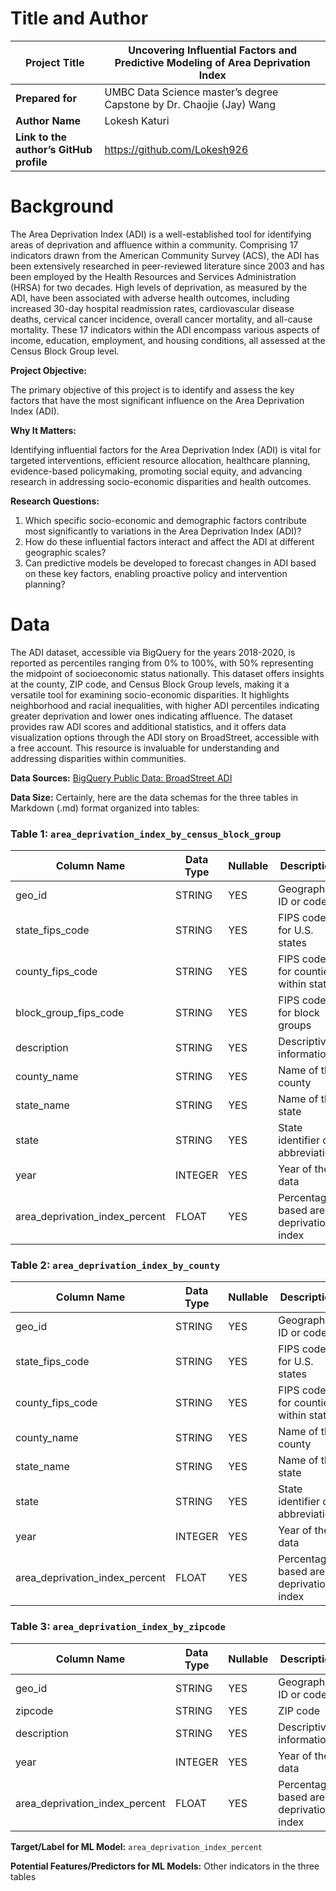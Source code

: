 # Title and Author

| **Project Title**                    | Uncovering Influential Factors and Predictive Modeling of Area Deprivation Index |
|-------------------------------------|------------------------------------------------------------------------------------|
| **Prepared for**                     | UMBC Data Science master’s degree Capstone by Dr. Chaojie (Jay) Wang             |
| **Author Name**                      | Lokesh Katuri                                                                      |
| **Link to the author’s GitHub profile** | https://github.com/Lokesh926                           |

# Background

The Area Deprivation Index (ADI) is a well-established tool for identifying areas of deprivation and affluence within a community. Comprising 17 indicators drawn from the American Community Survey (ACS), the ADI has been extensively researched in peer-reviewed literature since 2003 and has been employed by the Health Resources and Services Administration (HRSA) for two decades. High levels of deprivation, as measured by the ADI, have been associated with adverse health outcomes, including increased 30-day hospital readmission rates, cardiovascular disease deaths, cervical cancer incidence, overall cancer mortality, and all-cause mortality. These 17 indicators within the ADI encompass various aspects of income, education, employment, and housing conditions, all assessed at the Census Block Group level.

**Project Objective:**

The primary objective of this project is to identify and assess the key factors that have the most significant influence on the Area Deprivation Index (ADI).

**Why It Matters:**

Identifying influential factors for the Area Deprivation Index (ADI) is vital for targeted interventions, efficient resource allocation, healthcare planning, evidence-based policymaking, promoting social equity, and advancing research in addressing socio-economic disparities and health outcomes.

**Research Questions:**

1. Which specific socio-economic and demographic factors contribute most significantly to variations in the Area Deprivation Index (ADI)?
2. How do these influential factors interact and affect the ADI at different geographic scales?
3. Can predictive models be developed to forecast changes in ADI based on these key factors, enabling proactive policy and intervention planning?

# Data

The ADI dataset, accessible via BigQuery for the years 2018-2020, is reported as percentiles ranging from 0% to 100%, with 50% representing the midpoint of socioeconomic status nationally. This dataset offers insights at the county, ZIP code, and Census Block Group levels, making it a versatile tool for examining socio-economic disparities. It highlights neighborhood and racial inequalities, with higher ADI percentiles indicating greater deprivation and lower ones indicating affluence. The dataset provides raw ADI scores and additional statistics, and it offers data visualization options through the ADI story on BroadStreet, accessible with a free account. This resource is invaluable for understanding and addressing disparities within communities.

**Data Sources:** [BigQuery Public Data: BroadStreet ADI](https://console.cloud.google.com/marketplace/product/broadstreet-public-data/adi?project=kubernates-296012)

**Data Size:** 
Certainly, here are the data schemas for the three tables in Markdown (.md) format organized into tables:

### Table 1: `area_deprivation_index_by_census_block_group`

| Column Name                     | Data Type   | Nullable | Description                                       |
|---------------------------------|-------------|----------|---------------------------------------------------|
| geo_id                          | STRING      | YES      | Geographic ID or code                            |
| state_fips_code                 | STRING      | YES      | FIPS code for U.S. states                        |
| county_fips_code                | STRING      | YES      | FIPS code for counties within states             |
| block_group_fips_code           | STRING      | YES      | FIPS code for block groups                      |
| description                     | STRING      | YES      | Descriptive information                          |
| county_name                     | STRING      | YES      | Name of the county                               |
| state_name                      | STRING      | YES      | Name of the state                                |
| state                           | STRING      | YES      | State identifier or abbreviation                  |
| year                            | INTEGER     | YES      | Year of the data                                 |
| area_deprivation_index_percent   | FLOAT       | YES      | Percentage-based area deprivation index          |

### Table 2: `area_deprivation_index_by_county`

| Column Name                     | Data Type   | Nullable | Description                                       |
|---------------------------------|-------------|----------|---------------------------------------------------|
| geo_id                          | STRING      | YES      | Geographic ID or code                            |
| state_fips_code                 | STRING      | YES      | FIPS code for U.S. states                        |
| county_fips_code                | STRING      | YES      | FIPS code for counties within states             |
| county_name                     | STRING      | YES      | Name of the county                               |
| state_name                      | STRING      | YES      | Name of the state                                |
| state                           | STRING      | YES      | State identifier or abbreviation                  |
| year                            | INTEGER     | YES      | Year of the data                                 |
| area_deprivation_index_percent   | FLOAT       | YES      | Percentage-based area deprivation index          |

### Table 3: `area_deprivation_index_by_zipcode`

| Column Name                     | Data Type   | Nullable | Description                                       |
|---------------------------------|-------------|----------|---------------------------------------------------|
| geo_id                          | STRING      | YES      | Geographic ID or code                            |
| zipcode                         | STRING      | YES      | ZIP code                                         |
| description                     | STRING      | YES      | Descriptive information                          |
| year                            | INTEGER     | YES      | Year of the data                                 |
| area_deprivation_index_percent   | FLOAT       | YES      | Percentage-based area deprivation index          |

**Target/Label for ML Model:** `area_deprivation_index_percent`

**Potential Features/Predictors for ML Models:** Other indicators in the three tables
